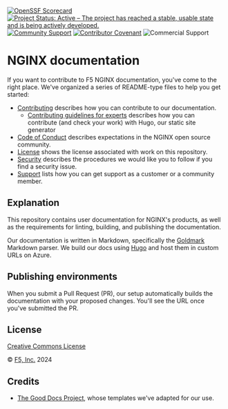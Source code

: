 [![OpenSSF Scorecard](https://api.securityscorecards.dev/projects/github.com/nginxinc/template-repository/badge)](https://securityscorecards.dev/viewer/?uri=github.com/nginxinc/template-repository)
[![Project Status: Active – The project has reached a stable, usable state and is being actively developed.](https://www.repostatus.org/badges/latest/active.svg)](https://www.repostatus.org/#active)
[![Community Support](https://badgen.net/badge/support/community/cyan?icon=awesome)](https://github.com/nginxinc/template-repository/blob/main/SUPPORT.md)
[![Contributor Covenant](https://img.shields.io/badge/Contributor%20Covenant-2.1-4baaaa.svg)](https://github.com/nginxinc/template-repository/main/CODE_OF_CONDUCT.md)
![Commercial Support](https://badgen.net/badge/support/commercial/green?icon=awesome)

<!-- These are the "repo [status badge](https://www.repostatus.org/)s" and the community support badges-->

# NGINX documentation

If you want to contribute to F5 NGINX documentation, you've come to the right place. We've organized a series of README-type files to help you get started:

- [Contributing](/CONTRIBUTING.md) describes how you can contribute to our documentation.
  - [Contributing guidelines for experts](/CONTRIBUTING_DOCS.md) describes how you can contribute (and check your work) with Hugo, our static site generator
- [Code of Conduct](/CODE_OF_CONDUCT.md) describes expectations in the NGINX open source community.
- [License](/LICENSE) shows the license associated with work on this repository.
- [Security](/SECURITY.md) describes the procedures we would like you to follow if you find a security issue.
- [Support](/SUPPORT.md) lists how you can get support as a customer or a community member.

## Explanation

This repository contains user documentation for NGINX's products, as well as the requirements for linting, building, and publishing the documentation.

Our documentation is written in Markdown, specifically the [Goldmark](https://github.com/yuin/goldmark) Markdown parser.
We build our docs using [Hugo](https://gohugo.io) and host them in custom URLs on Azure.

## Publishing environments

When you submit a Pull Request (PR), our setup automatically builds the documentation with your proposed changes. You'll see the URL
once you've submitted the PR.

## License

[Creative Commons License](/LICENSE)

&copy; [F5, Inc.](https://www.f5.com/) 2024


## Credits

- [The Good Docs Project](https://www.thegooddocsproject.dev/), whose templates we've adapted for our use.
